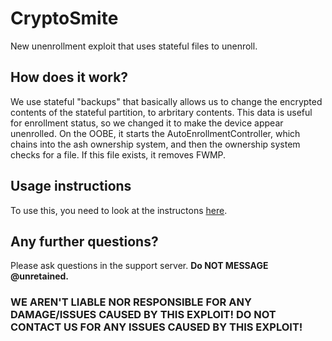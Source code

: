 # CryptoSmite
New unenrollment exploit that uses stateful files to unenroll.
## How does it work?
We use stateful "backups" that basically allows us to change the encrypted contents of the stateful partition, to arbritary contents. This data is useful for enrollment status, so we changed it to make the device appear unenrolled. On the OOBE, it starts the AutoEnrollmentController, which chains into the ash ownership system, and then the ownership system checks for a file. If this file exists, it removes FWMP. 

## Usage instructions
To use this, you need to look at the instructons [here](https://docs.google.com/presentation/d/1MciRMbDEb3RJomH2gYW9C5qRVjS4P92o2s4QepoCSgY/edit#slide=id.p).

## Any further questions?
Please ask questions in the support server. <b>Do NOT MESSAGE @unretained.</b>

### WE AREN'T LIABLE NOR RESPONSIBLE FOR ANY DAMAGE/ISSUES CAUSED BY THIS EXPLOIT! DO NOT CONTACT US FOR ANY ISSUES CAUSED BY THIS EXPLOIT!
